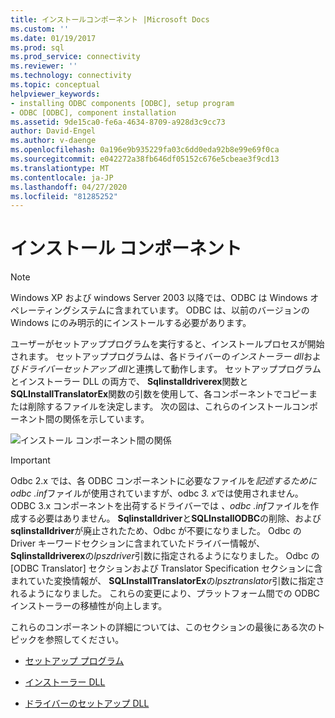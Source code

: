 ```yaml
---
title: インストールコンポーネント |Microsoft Docs
ms.custom: ''
ms.date: 01/19/2017
ms.prod: sql
ms.prod_service: connectivity
ms.reviewer: ''
ms.technology: connectivity
ms.topic: conceptual
helpviewer_keywords:
- installing ODBC components [ODBC], setup program
- ODBC [ODBC], component installation
ms.assetid: 9de15ca0-fe6a-4634-8709-a928d3c9cc73
author: David-Engel
ms.author: v-daenge
ms.openlocfilehash: 0a196e9b935229fa03c6dd0eda92b8e99e69f0ca
ms.sourcegitcommit: e042272a38fb646df05152c676e5cbeae3f9cd13
ms.translationtype: MT
ms.contentlocale: ja-JP
ms.lasthandoff: 04/27/2020
ms.locfileid: "81285252"
---
```

# <a name="installation-components"></a>インストール コンポーネント
> [!NOTE]  
>  Windows XP および windows Server 2003 以降では、ODBC は Windows オペレーティングシステムに含まれています。 ODBC は、以前のバージョンの Windows にのみ明示的にインストールする必要があります。  
  
 ユーザーがセットアッププログラムを実行すると、インストールプロセスが開始されます。 セットアッププログラムは、各ドライバーの*インストーラー dll*および*ドライバーセットアップ dll*と連携して動作します。 セットアッププログラムとインストーラー DLL の両方で、 **Sqlinstalldriverex**関数と**SQLInstallTranslatorEx**関数の引数を使用して、各コンポーネントでコピーまたは削除するファイルを決定します。 次の図は、これらのインストールコンポーネント間の関係を示しています。  
  
 ![インストール コンポーネント間の関係](../../../odbc/reference/install/media/pr29.gif "pr29")  
  
> [!IMPORTANT]
>  Odbc 2.x では、各 ODBC コンポーネントに必要なファイルを*記述するために odbc .inf*ファイルが使用されていますが、odbc *3. x*では使用されません。 ODBC 3.x コンポーネントを出荷するドライバーでは *、odbc .inf*ファイルを作成する必要はありません。 **Sqlinstalldriver**と**SQLInstallODBC**の削除、および**sqlinstalldriver**が廃止されたため、Odbc が不要になりました。 Odbc の Driver キーワードセクションに含まれていたドライバー情報が、 **Sqlinstalldriverex**の*lpszdriver*引数に指定されるようになりました。 Odbc の [ODBC Translator] セクションおよび Translator Specification セクションに含まれていた変換情報が、 **SQLInstallTranslatorEx**の*lpsztranslator*引数に指定されるようになりました。 これらの変更により、プラットフォーム間での ODBC インストーラーの移植性が向上します。  
  
 これらのコンポーネントの詳細については、このセクションの最後にある次のトピックを参照してください。  
  
-   [セットアップ プログラム](../../../odbc/reference/install/setup-program.md)  
  
-   [インストーラー DLL](../../../odbc/reference/install/installer-dll.md)  
  
-   [ドライバーのセットアップ DLL](../../../odbc/reference/install/driver-setup-dll.md)

